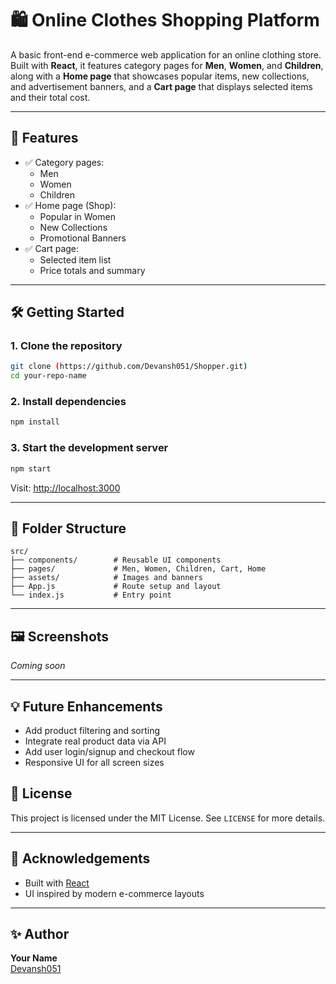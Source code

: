 # 🛍️ Online Clothes Shopping Platform

A basic front-end e-commerce web application for an online clothing store.  
Built with **React**, it features category pages for **Men**, **Women**, and **Children**, along with a **Home page** that showcases popular items, new collections, and advertisement banners, and a **Cart page** that displays selected items and their total cost.

---

## 🚀 Features

- ✅ Category pages:
  - Men
  - Women
  - Children
- ✅ Home page (Shop):
  - Popular in Women
  - New Collections
  - Promotional Banners
- ✅ Cart page:
  - Selected item list
  - Price totals and summary

---

## 🛠️ Getting Started

### 1. Clone the repository

```bash
git clone (https://github.com/Devansh051/Shopper.git)
cd your-repo-name
```

### 2. Install dependencies

```bash
npm install
```

### 3. Start the development server

```bash
npm start
```

Visit: [http://localhost:3000](http://localhost:3000)

---

## 🧾 Folder Structure

```
src/
├── components/        # Reusable UI components
├── pages/             # Men, Women, Children, Cart, Home
├── assets/            # Images and banners
├── App.js             # Route setup and layout
└── index.js           # Entry point
```

---

## 🖼️ Screenshots

<!-- Add screenshots here -->
*Coming soon*

---

## 💡 Future Enhancements

- Add product filtering and sorting
- Integrate real product data via API
- Add user login/signup and checkout flow
- Responsive UI for all screen sizes

## 📄 License

This project is licensed under the MIT License. See `LICENSE` for more details.

---

## 🙌 Acknowledgements

- Built with [React](https://reactjs.org/)
- UI inspired by modern e-commerce layouts

---

## ✨ Author

**Your Name**  
[Devansh051]([https://github.com/Devansh051])
